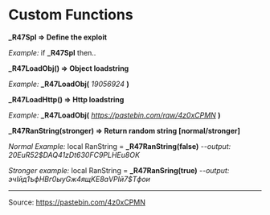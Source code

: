 # Custom Functions

**_R47Spl => Define the exploit**

*Example:* if **_R47Spl** then..

**_R47LoadObj() => Object loadstring**

*Example:* **_R47LoadObj(** *19056924* **)**

**_R47LoadHttp() => Http loadstring**

*Example:* **_R47LoadObj(** *https://pastebin.com/raw/4z0xCPMN* **)**

**_R47RanString(stronger) => Return random string [normal/stronger]**

*Normal Example:* local RanString = **_R47RanString(false)** *--output: 20EuR52$DAQ41zDt630FC9PLHEu8OK*

*Stronger example:* local RanString = **_R47RanSring(true)** *--output: эчIйд1ъфHBг0ыуGж4ящKE8аVPIй7$Tфои*

---
Source: https://pastebin.com/4z0xCPMN

